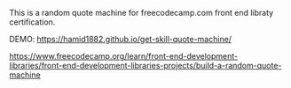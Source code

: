 This is a random quote machine for freecodecamp.com front end libraty certification.

DEMO: https://hamid1882.github.io/get-skill-quote-machine/

https://www.freecodecamp.org/learn/front-end-development-libraries/front-end-development-libraries-projects/build-a-random-quote-machine

